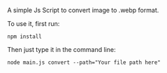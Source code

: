 A simple Js Script to convert image to .webp format.

To use it, first run: 
    
    npm install

Then just type it in the command line:

    node main.js convert --path="Your file path here"
